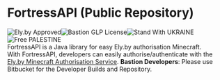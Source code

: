 # FortressAPI (Public Repository)
![Ely.by Approved](https://img.shields.io/badge/Ely.by-Approved-brightgreen)![Bastion GLP License](https://img.shields.io/badge/Bastion-GLP%20v1.05-blue)![Stand With UKRAINE](https://img.shields.io/badge/Stand%20With-UKRAINE-yellow)![Free PALESTINE](https://img.shields.io/badge/Free-PALESTINE-darkgreen)<br>
FortressAPI is a Java library for easy Ely.by authorisation Minecraft.  
With FortressAPI, developers can easily authorise/authenticate with the [Ely.by Minecraft Authorisation Service](https://ely.by).
**Bastion Developers**: Please use Bitbucket for the Developer Builds and Repository.  
